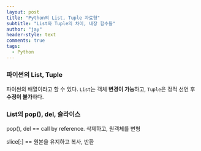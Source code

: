 ```yaml
---
layout: post
title: "Python의 List, Tuple 자료형"
subtitle: "List와 Tuple의 차이, 내장 함수들"
author: "jay"
header-style: text
comments: true
tags:
  - Python
---
```


### 파이썬의 List, Tuple

파이썬의 배열이라고 할 수 있다. `List`는 객체 **변경이 가능**하고, `Tuple`은 정적 선언 후 **수정이 불가**하다.

### List의 pop(), del, 슬라이스

pop(), del == call by reference. 삭제하고, 원객체를 변형

slice[:] == 원본을 유지하고 복사, 반환